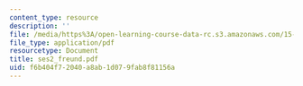 ```yaml
---
content_type: resource
description: ''
file: /media/https%3A/open-learning-course-data-rc.s3.amazonaws.com/15-066j-system-optimization-and-analysis-for-manufacturing-summer-2003/f6b404f72040a8ab1d079fab8f81156a_ses2_freund.pdf
file_type: application/pdf
resourcetype: Document
title: ses2_freund.pdf
uid: f6b404f7-2040-a8ab-1d07-9fab8f81156a
---
```

